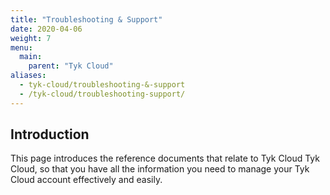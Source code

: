 ```yaml
---
title: "Troubleshooting & Support"
date: 2020-04-06
weight: 7
menu:
  main:
    parent: "Tyk Cloud"
aliases:
  - tyk-cloud/troubleshooting-&-support
  - /tyk-cloud/troubleshooting-support/
---
```


## Introduction

This page introduces the reference documents that relate to Tyk Cloud Tyk Cloud, so that you have all the information you need to manage your Tyk Cloud account effectively and easily.
